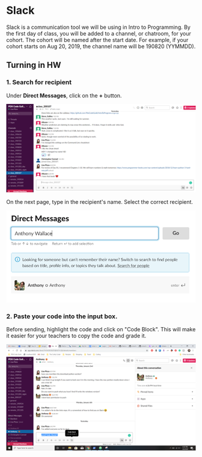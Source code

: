 # Slack

Slack is a communication tool we will be using in Intro to Programming. By the first day of class, you will be added to a channel, or chatroom, for your cohort. The cohort will be named after the start date. For example, if your cohort starts on Aug 20, 2019, the channel name will be 190820 (YYMMDD).

## Turning in HW
### 1. Search for recipient

Under **Direct Messages**, click on the **+** button.

![alt text](/resources/slack/slack-direct.png)

On the next page, type in the recipient's name. Select the correct recipient.

![alt text](/resources/slack/slack-anthony.PNG)

### 2. Paste your code into the input box.
Before sending, highlight the code and click on "Code Block". This will make it easier for your teachers to copy the code and grade it.

![alt text](/resources/slack/slack-codeblock.png)